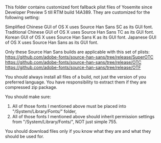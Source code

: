 This folder contains customized font fallback plist files of Yosemite since Developer Preview 5 till RTM build 14A389.
They are customized for the following setting:

Simplified Chinese GUI of OS X uses Source Han Sans SC as its GUI font.
Traditional Chinese GUI of OS X uses Source Han Sans TC as its GUI font.
Korean GUI of OS X uses Source Han Sans K as its GUI font.
Japanese GUI of OS X uses Source Han Sans as its GUI font.

Only these Source Han Sans builds are applicable with this set of plists:
https://github.com/adobe-fonts/source-han-sans/tree/release/SuperOTC
https://github.com/adobe-fonts/source-han-sans/tree/release/OTC
https://github.com/adobe-fonts/source-han-sans/tree/release/OTF

You should always install all files of a build, not just the version of you preferred language.
You have responsibility to extract them if they are compressed zip package.

You should make sure:
1. All of those fonts I mentioned above must be placed into "/System/Library/Fonts/" folder,
2. All of those fonts I mentioned above should inherit permission settings from "/System/Library/Fonts/", NOT just simple 755.

You should download files only if you know what they are and what they should be used for.